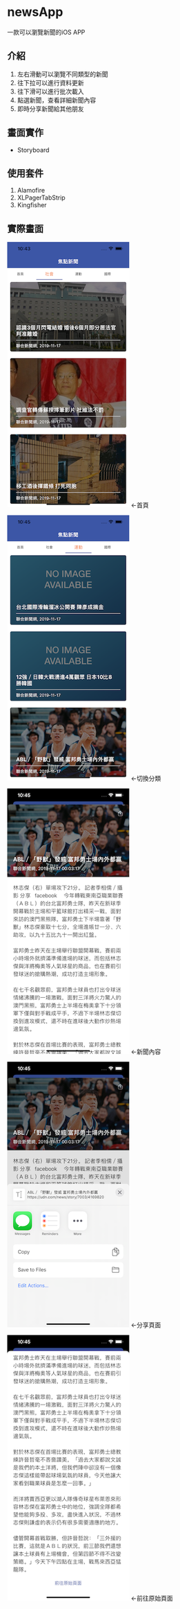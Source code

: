 # newsApp

一款可以瀏覽新聞的iOS APP

## 介紹
1. 左右滑動可以瀏覽不同類型的新聞
2. 往下拉可以進行資料更新
3. 往下滑可以進行批次載入
4. 點選新聞，查看詳細新聞內容
5. 即時分享新聞給其他朋友

## 畫面實作
* Storyboard

## 使用套件
1. Alamofire
2. XLPagerTabStrip
3. Kingfisher

## 實際畫面
![首頁](https://github.com/bing-Guo/newsApp/blob/master/ScreenShot/1.png) ←首頁 

![切換分類](https://github.com/bing-Guo/newsApp/blob/master/ScreenShot/5.png) ←切換分類

![新聞內容](https://github.com/bing-Guo/newsApp/blob/master/ScreenShot/2.png) ←新聞內容

![分享頁面](https://github.com/bing-Guo/newsApp/blob/master/ScreenShot/3.png) ←分享頁面

![前往原始頁面](https://github.com/bing-Guo/newsApp/blob/master/ScreenShot/4.png) ←前往原始頁面



